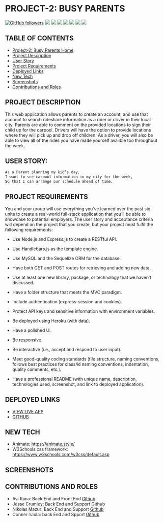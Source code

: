 #  PROJECT-2: BUSY PARENTS



[![GitHub followers](https://img.shields.io/github/followers/Nmenotti20?label=Follow&style=social)](https://github.com/crumwj22/busy-parents.git)
<img src="https://img.shields.io/badge/html5%20-%23E34F26.svg?&style=for-the-badge&logo=html5&logoColor=white"/>
<img src="https://img.shields.io/badge/css3%20-%231572B6.svg?&style=for-the-badge&logo=css3&logoColor=white"/>
<img src="https://img.shields.io/badge/bootstrap%20-%23563D7C.svg?&style=for-the-badge&logo=bootstrap&logoColor=white"/> <img src="https://img.shields.io/badge/javascript%20-%23323330.svg?&style=for-the-badge&logo=javascript&logoColor=%23F7DF1E"/> <img src="https://img.shields.io/badge/node.js%20-%2343853D.svg?&style=for-the-badge&logo=node.js&logoColor=white"/> <img src="https://img.shields.io/badge/mysql-%2300f.svg?&style=for-the-badge&logo=mysql&logoColor=white"/> <img src="https://img.shields.io/badge/heroku%20-%23430098.svg?&style=for-the-badge&logo=heroku&logoColor=white"/> 



## TABLE OF CONTENTS
- [Project-2: Busy Parents Home](#project-2-busy-parents)
- [Project Description](#project-description)
- [User Story](#user-story)
- [Project Requirements](#project-requirements)
- [Deployed Links](#deployed-liks)
- [New Tech](#new-tech)
- [Screenshots](#screenshots)
- [Contributions and Roles](#contributions-and-roles)



## PROJECT DESCRIPTION
This web application allows parents to create an account, and use that account to search rideshare information as a rider or driver in their local city. Parents are able to comment on the provided locations to sign their child up for the carpool. Drivers will have the option to provide locations where they will pick up and drop off children. As a driver, you will also be able to view all of the rides you have made yourself availble too throughout the week.



## USER STORY: 
```md
As a Parent planning my kid’s day,
I want to see carpool information in my city for the week,
So that I can arrange our schedule ahead of time.
```



## PROJECT REQUIREMENTS

You and your group will use everything you’ve learned over the past six units to create a real-world full-stack application that you’ll be able to showcase to potential employers. The user story and acceptance criteria will depend on the project that you create, but your project must fulfil the following requirements:

* Use Node.js and Express.js to create a RESTful API.

* Use Handlebars.js as the template engine.

* Use MySQL and the Sequelize ORM for the database.

* Have both GET and POST routes for retrieving and adding new data.

* Use at least one new library, package, or technology that we haven’t discussed.

* Have a folder structure that meets the MVC paradigm.

* Include authentication (express-session and cookies).

* Protect API keys and sensitive information with environment variables.

* Be deployed using Heroku (with data).

* Have a polished UI.

* Be responsive.

* Be interactive (i.e., accept and respond to user input).

* Meet good-quality coding standards (file structure, naming conventions, follows best practices for class/id naming conventions, indentation, quality comments, etc.).

* Have a professional README (with unique name, description, technologies used, screenshot, and link to deployed application).



## DEPLOYED LINKS

- [VIEW LIVE APP]()
- [GITHUB](https://github.com/crumwj22/busy-parents)



## NEW TECH

- Animate: https://animate.style/
- W3Schools css framework: https://www.w3schools.com/w3css/default.asp



## SCREENSHOTS




## CONTRIBUTIONS AND ROLES
- Avi Rana: Back End and Front End [Github](https://github.com/AR31313)
- Jesse Crumley: Back End and Support [Github](https://github.com/crumwj22)
- Nikolas Mazur: Back End and Support [Github](https://github.com/NikolasMazur)
- Conner Iraola: back End and Spport [Github](https://github.com/conneriraola)